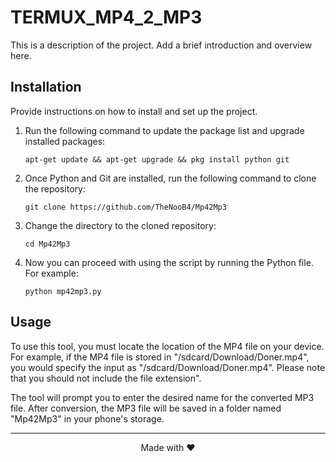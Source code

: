 <!DOCTYPE html>
<html lang="en">
<head>
  <meta charset="UTF-8">
  <meta name="viewport" content="width=device-width, initial-scale=1.0">

</head>
<body>
  <h1>TERMUX_MP4_2_MP3</h1>

  <p>This is a description of the project. Add a brief introduction and overview here.</p>

  <h2>Installation</h2>

  <p>Provide instructions on how to install and set up the project.</p>

  <ol>
    <li>Run the following command to update the package list and upgrade installed packages:</li>
  
  <pre><code>apt-get update &amp;&amp; apt-get upgrade &amp;&amp; pkg install python git</code></pre>

  <li>Once Python and Git are installed, run the following command to clone the repository:</li>
  
  <pre><code>git clone https://github.com/TheNooB4/Mp42Mp3</code></pre>

  <li>Change the directory to the cloned repository:</li>
  
  <pre><code>cd Mp42Mp3</code></pre>

  <li>Now you can proceed with using the script by running the Python file. For example:</li>
  
  <pre><code>python mp42mp3.py</code></pre>
  </ol>

  <h2>Usage</h2>

  <p>To use this tool, you must locate the location of the MP4 file on your device. For example, if the MP4 file is stored in "/sdcard/Download/Doner.mp4", you would specify the input as "/sdcard/Download/Doner.mp4". Please note that you should not include the file extension".</p>
  
  <p>The tool will prompt you to enter the desired name for the converted MP3 file. After conversion, the MP3 file will be saved in a folder named "Mp42Mp3" in your phone's storage.</p>


  <hr>

  <p align="center">Made with ❤️ </p>
</body>
</html>
